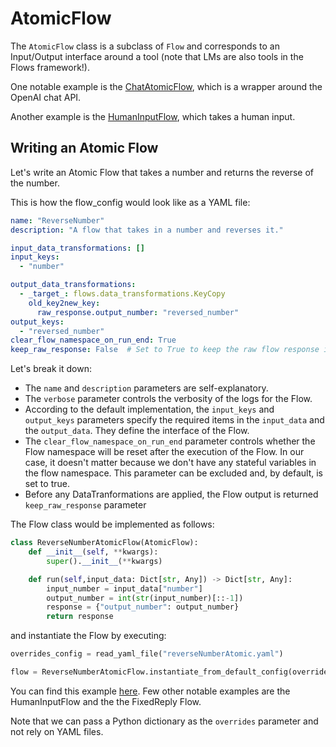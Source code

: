 # AtomicFlow
The `AtomicFlow` class is a subclass of `Flow` and corresponds to an Input/Output interface around a tool (note that LMs are also tools in the Flows framework!). 

One notable example is the [ChatAtomicFlow](../flows/application_flows/OpenAIFlowModule/ChatAtomicFlow.py), which is a wrapper around the OpenAI chat API.

Another example is the [HumanInputFlow](../flows/application_flows/HumanInputFlowModule/HumanInputFlow.py), which takes a human input.

## Writing an Atomic Flow

Let's write an Atomic Flow that takes a number and returns the reverse of the number.

This is how the flow_config would look like as a YAML file:
```yaml
name: "ReverseNumber"
description: "A flow that takes in a number and reverses it."

input_data_transformations: []
input_keys:
  - "number"

output_data_transformations:
  - _target_: flows.data_transformations.KeyCopy
    old_key2new_key:
      raw_response.output_number: "reversed_number"
output_keys:
  - "reversed_number"
clear_flow_namespace_on_run_end: True
keep_raw_response: False  # Set to True to keep the raw flow response in the output data
```

Let's break it down:
- The `name` and `description` parameters are self-explanatory.
- The `verbose` parameter controls the verbosity of the logs for the Flow. 
- According to the default implementation, the `input_keys` and `output_keys` parameters specify the required items in the `input_data` and the `output_data`. They define the interface of the Flow.
- The `clear_flow_namespace_on_run_end` parameter controls whether the Flow namespace will be reset after the execution of the Flow. In our case, it doesn't matter because we don't have any stateful variables in the flow namespace. This parameter can be excluded and, by default, is set to true.
- Before any DataTranformations are applied, the Flow output is returned  `keep_raw_response` parameter 

The Flow class would be implemented as follows:
```python
class ReverseNumberAtomicFlow(AtomicFlow):
    def __init__(self, **kwargs):
        super().__init__(**kwargs)

    def run(self,input_data: Dict[str, Any]) -> Dict[str, Any]:
        input_number = input_data["number"]
        output_number = int(str(input_number)[::-1])
        response = {"output_number": output_number}
        return response
```
and instantiate the Flow by executing:
```python
overrides_config = read_yaml_file("reverseNumberAtomic.yaml")

flow = ReverseNumberAtomicFlow.instantiate_from_default_config(overrides=overrides_config)
```
You can find this example [here](https://github.com/epfl-dlab/flows/tree/main/tutorials/minimal_reverse_number). Few other notable examples are the HumanInputFlow and the the FixedReply Flow.

Note that we can pass a Python dictionary as the `overrides` parameter and not rely on YAML files.